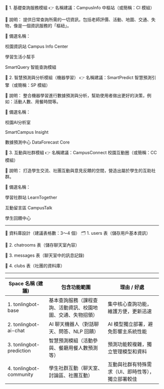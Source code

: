 🧩 1. 基礎查詢服務模組
👉 名稱建議：CampusInfo 中樞站（或簡稱：CI 模組）

📘 說明：
提供日常查詢所需的一切資訊，包括老師評價、活動、地圖、交通、失物，像是一個資訊服務的「樞紐」。

📌 備選名稱：

校園資訊站 Campus Info Center

學習生活小幫手

SmartQuery 智能查詢模組

🤖 2. 智慧預測與分析模組（機器學習）
👉 名稱建議：SmartPredict 智慧預測引擎（或簡稱：SP 模組）

📘 說明：
整合機器學習進行數據預測與分析，幫助使用者做出更好的決策，例如：活動人數、用餐時間等。

📌 備選名稱：

校園AI分析室

SmartCampus Insight

數據預測中心 DataForecast Core

💬 3. 互動與社群模組
👉 名稱建議：CampusConnect 校園互動圈（或簡稱：CC 模組）

📘 說明：
打造學生交流、社團互動與意見反饋的空間，營造出屬於學生的互助社群。

📌 備選名稱：

學習社群站 LearnTogether

互動留言區 CampusTalk

學生回饋中心



----------------------------------------------------
🧱 資料庫設計（建議表格數：3～4 個）
🗂️ 1. users 表（儲存用戶基本資訊）

💬 2. chatrooms 表（儲存聊天室內容）

📝 3. messages 表（聊天室中的訊息記錄)

👥 4. clubs 表（社團的資料庫）

---------------------------------------------------------------------------
| Space 名稱 (建議)            | 包含功能範圍                              | 理由 / 好處                    |
| ------------------------ | ----------------------------------- | -------------------------- |
| 1. tonlingbot-base       | 基本查詢服務（課程查詢、活動資訊、校園地圖、交通、失物招領） | 集中核心查詢功能，維護方便，更新迅速         |
| 2. tonlingbot-ai-chat    | AI 聊天機器人（對話聊天、問答、NLP 回饋）            | AI 模型獨立部署，避免影響主系統性能        |
| 3. tonlingbot-prediction | 智慧預測模組（活動參與、餐廳用餐人數預測等）              | 預測功能較複雜，獨立管理模型和資料          |
| 4. tonlingbot-community  | 學生社群互動（聊天室、討論區、社團互動）                | 互動與社群有特殊需求（UI、即時性等），獨立部署較佳 |



